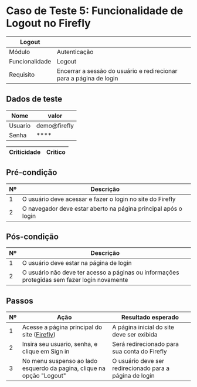 # Caso de Teste 5: Funcionalidade de Logout no Firefly

| Logout |         |
| -------|---------|
| Módulo | Autenticação |
| Funcionalidade | Logout |
| Requisito | Encerrar a sessão do usuário e redirecionar para a página de login |

## Dados de teste

| Nome | valor |
| ---- | ----- |
| Usuario | demo@firefly |
| Senha | **** |

| Criticidade | Critico |
| ----------- | --------|

## Pré-condição

| Nº | Descrição |
| ----------- | ----- |
| 1 | O usuário deve acessar e fazer o login no site do Firefly |
| 2 | O navegador deve estar aberto na página principal após o login |

## Pós-condição

| Nº |   Descrição   |
| ------------- | ----- |
| 1 | O usuário deve estar na página de login |
| 2 | O usuário não deve ter acesso a páginas ou  informações protegidas sem fazer login novamente |

## Passos

| Nº | Ação | Resultado esperado |
| ------| ---- | ------------------ |
| 1 | Acesse a página principal do site ([Firefly](https://www.firefly.com)) | A página inicial do site deve ser exibida |
| 2 | Insira seu usuario, senha, e clique em Sign in | Será redirecionado para sua conta do Firefly |
| 3 | No menu suspenso ao lado esquerdo da pagina, clique na opção "Logout" | O usuário deve ser redirecionado para a página de login | 